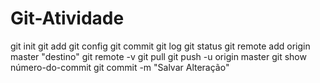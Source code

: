 # Git-Atividade

git init
git add
git config
git commit
git log
git status
git remote add origin master "destino"
git remote -v
git pull
git push -u origin master
git show número-do-commit
git commit -m "Salvar Alteração"
